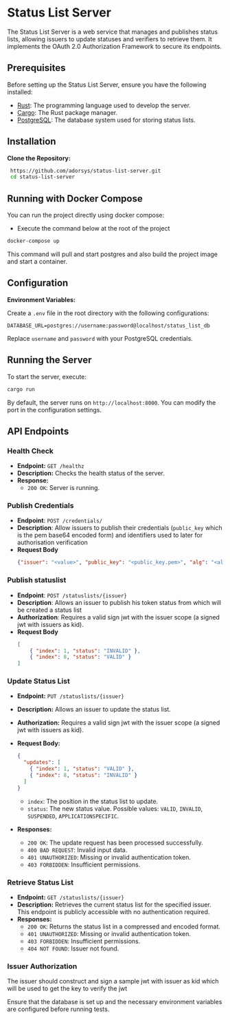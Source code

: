 # Status List Server

The Status List Server is a web service that manages and publishes status lists, allowing issuers to update statuses and verifiers to retrieve them. It implements the OAuth 2.0 Authorization Framework to secure its endpoints.

## Prerequisites
Before setting up the Status List Server, ensure you have the following installed:

- [Rust](https://www.rust-lang.org/tools/install): The programming language used to develop the server.
- [Cargo](https://doc.rust-lang.org/cargo/getting-started/installation.html): The Rust package manager.
- [PostgreSQL](https://www.postgresql.org/download/): The database system used for storing status lists.

## Installation

**Clone the Repository:**

   ```bash
    https://github.com/adorsys/status-list-server.git
    cd status-list-server
   ```

## Running with Docker Compose
You can run the project directly using docker compose:

- Execute the command below at the root of the project
```sh
docker-compose up
```
This command will pull and start postgres and also build the project image and start a container.

## Configuration

 **Environment Variables:**

   Create a `.env` file in the root directory with the following configurations:

   ```env
   DATABASE_URL=postgres://username:password@localhost/status_list_db
   ```

   Replace `username` and `password` with your PostgreSQL credentials.

## Running the Server

To start the server, execute:

```bash
cargo run
```

By default, the server runs on `http://localhost:8000`. You can modify the port in the configuration settings.

## API Endpoints

### Health Check

- **Endpoint:** `GET /healthz`
- **Description:** Checks the health status of the server.
- **Response:**
  - `200 OK`: Server is running.
  
### Publish Credentials
- **Endpoint**: `POST /credentials/`
- **Description**: Allow issuers to publish their credentials (`public_key` which is the pem base64 encoded form) and identifiers used to later for authorisation verification
- **Request Body**
  ```json
  {"issuer": "<value>", "public_key": "<public_key.pem>", "alg": "<alg>"}
  ```
 
### Publish statuslist
- **Endpoint**: `POST /statuslists/{issuer}` 
- **Description**: Allows an issuer to publish his token status from which will be created a status list
- **Authorization**: Requires a valid sign jwt with the issuer scope (a signed jwt with issuers as kid).
- **Request Body**
  ```json
  [
      { "index": 1, "status": "INVALID" },
      { "index": 8, "status": "VALID" }
  ]
  ```

### Update Status List

- **Endpoint:** `PUT /statuslists/{issuer}`
- **Description:** Allows an issuer to update the status list.
- **Authorization:** Requires a valid sign jwt with the issuer scope (a signed jwt with issuers as kid).
  
- **Request Body:** 

  ```json
  {
    "updates": [
      { "index": 1, "status": "VALID" },
      { "index": 8, "status": "INVALID" }
    ]
  }
  ```
  
  - `index`: The position in the status list to update.
  - `status`: The new status value. Possible values: `VALID`, `INVALID`, `SUSPENDED`, `APPLICATIONSPECIFIC`.
  

- **Responses:**
  - `200 OK`: The update request has been processed successfully.
  - `400 BAD REQUEST`: Invalid input data.
  - `401 UNAUTHORIZED`: Missing or invalid authentication token.
  - `403 FORBIDDEN`: Insufficient permissions.

### Retrieve Status List

- **Endpoint:** `GET /statuslists/{issuer}`
- **Description:** Retrieves the current status list for the specified issuer. This endpoint is publicly accessible with no authentication required.
- **Responses:**
  - `200 OK`: Returns the status list in a compressed and encoded format.
  - `401 UNAUTHORIZED`: Missing or invalid authentication token.
  - `403 FORBIDDEN`: Insufficient permissions.
  - `404 NOT FOUND`: Issuer not found.


### Issuer Authorization
The issuer should construct and sign a sample jwt with issuer as kid which will be used to get the key to verify the jwt 

Ensure that the database is set up and the necessary environment variables are configured before running tests.
